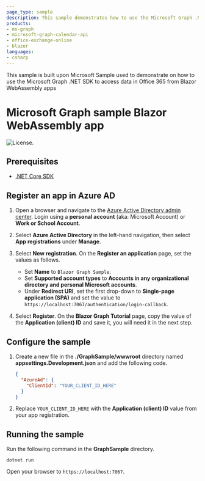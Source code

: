 ```yaml
---
page_type: sample
description: This sample demonstrates how to use the Microsoft Graph .NET SDK to access data in Office 365 from Blazor WebAssembly apps.
products:
- ms-graph
- microsoft-graph-calendar-api
- office-exchange-online
- blazor
languages:
- csharp
---
```


This sample is built upon Microsoft Sample used to demonstrate on how to use the Microsoft Graph .NET SDK to access data in Office 365 from Blazor WebAssembly apps

# Microsoft Graph sample Blazor WebAssembly app

![License.](https://img.shields.io/badge/license-MIT-green.svg)


## Prerequisites

- [.NET Core SDK](https://dotnet.microsoft.com/download)

## Register an app in Azure AD

1. Open a browser and navigate to the [Azure Active Directory admin center](https://aad.portal.azure.com). Login using a **personal account** (aka: Microsoft Account) or **Work or School Account**.

1. Select **Azure Active Directory** in the left-hand navigation, then select **App registrations** under **Manage**.

1. Select **New registration**. On the **Register an application** page, set the values as follows.

    - Set **Name** to `Blazor Graph Sample`.
    - Set **Supported account types** to **Accounts in any organizational directory and personal Microsoft accounts**.
    - Under **Redirect URI**, set the first drop-down to **Single-page application (SPA)** and set the value to `https://localhost:7067/authentication/login-callback`.

1. Select **Register**. On the **Blazor Graph Tutorial** page, copy the value of the **Application (client) ID** and save it, you will need it in the next step.

## Configure the sample

1. Create a new file in the **./GraphSample/wwwroot** directory named **appsettings.Development.json** and add the following code.

    ```json
    {
      "AzureAd": {
        "ClientId": "YOUR_CLIENT_ID_HERE"
      }
    }
    ```

1. Replace `YOUR_CLIENT_ID_HERE` with the **Application (client) ID** value from your app registration.

## Running the sample

Run the following command in the **GraphSample** directory.

```dotnetcli
dotnet run
```

Open your browser to `https://localhost:7067`.


